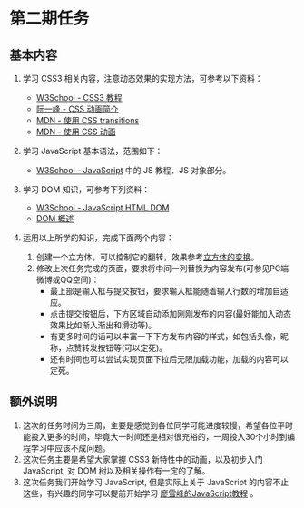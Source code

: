 # 第二期任务 #

## 基本内容 ##

1. 学习 CSS3 相关内容，注意动态效果的实现方法，可参考以下资料：
   - [W3School - CSS3 教程](http://www.w3school.com.cn/css3/index.asp)
   - [阮一峰 - CSS 动画简介](http://www.ruanyifeng.com/blog/2014/02/css_transition_and_animation.html)
   - [MDN - 使用 CSS transitions](https://developer.mozilla.org/zh-CN/docs/Web/CSS/CSS_Transitions/Using_CSS_transitions)
   - [MDN - 使用 CSS 动画](https://developer.mozilla.org/zh-CN/docs/Web/CSS/CSS_Animations/Using_CSS_animations)

2. 学习 JavaScript 基本语法，范围如下：
   - [W3School - JavaScript](http://www.w3school.com.cn/js/) 中的 JS 教程、JS 对象部分。

3. 学习 DOM 知识，可参考下列资料：
   - [W3School - JavaScript HTML DOM](http://www.w3school.com.cn/js/js_htmldom.asp)
   - [DOM 概述](https://developer.mozilla.org/zh-CN/docs/Web/API/Document_Object_Model/Introduction)

4. 运用以上所学的知识，完成下面两个内容：
   1. 创建一个立方体，可以控制它的翻转，效果参考[立方体的变换](http://pigrun.github.io/1st_run/demos/pfhe/cube.html)。
   2. 修改上次任务完成的页面，要求将中间一列替换为内容发布(可参见PC端微博或QQ空间)：
       - 最上部是输入框与提交按钮，要求输入框能随着输入行数的增加自适应。
       - 点击提交按钮后，下方区域自动添加刚刚发布的内容(最好能加入动态效果比如渐入渐出和滑动等)。
       - 有更多时间的话可以丰富一下下方发布内容的样式，如包括头像，昵称，点赞转发按钮等(可以定死)。
       - 还有时间也可以尝试实现页面下拉后无限加载功能，加载的内容可以定死。

## 额外说明

1. 这次的任务时间为三周，主要是感觉到各位同学可能进度较慢，希望各位平时能投入更多的时间，毕竟大一时间还是相对很充裕的，一周投入30个小时到编程学习中应该不成问题。
2. 这次任务主要是希望大家掌握 CSS3 新特性中的动画，以及初步入门 JavaScript, 对 DOM 树以及相关操作有一定的了解。
3. 这次任务我们开始学习 JavaScript, 但是实际上关于 JavaScript 的内容不止这些，有兴趣的同学可以提前开始学习 [廖雪峰的JavaScript教程](https://www.liaoxuefeng.com/wiki/001434446689867b27157e896e74d51a89c25cc8b43bdb3000) 。
